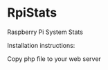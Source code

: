 # RpiStats

Raspberry Pi System Stats

Installation instructions:

 Copy php file to your web server
